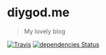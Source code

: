# diygod.me

> My lovely blog

[![Travis](https://img.shields.io/travis/DIYgod/diygod.me.svg?style=flat-square)](https://travis-ci.org/DIYgod/diygod.me)
[![dependencies Status](https://img.shields.io/david/DIYgod/diygod.me.svg?style=flat-square)](https://david-dm.org/DIYgod/diygod.me)